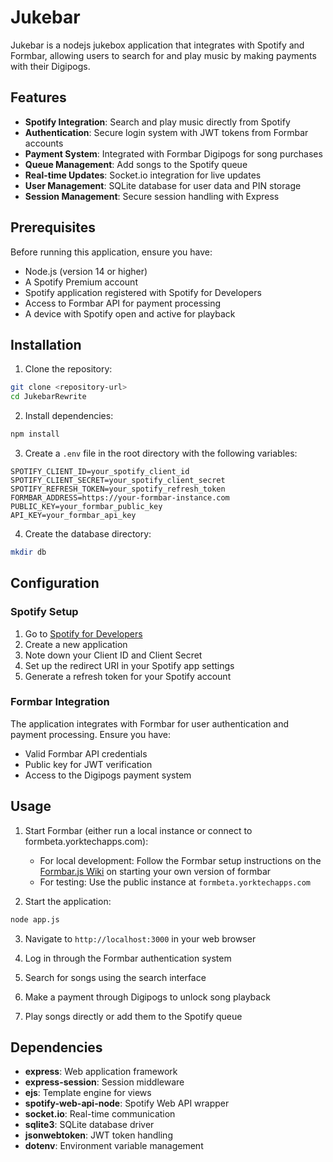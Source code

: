 # Jukebar

Jukebar is a nodejs jukebox application that integrates with Spotify and Formbar, allowing users to search for and play music by making payments with their Digipogs.

## Features

- **Spotify Integration**: Search and play music directly from Spotify
- **Authentication**: Secure login system with JWT tokens from Formbar accounts
- **Payment System**: Integrated with Formbar Digipogs for song purchases
- **Queue Management**: Add songs to the Spotify queue
- **Real-time Updates**: Socket.io integration for live updates
- **User Management**: SQLite database for user data and PIN storage
- **Session Management**: Secure session handling with Express

## Prerequisites

Before running this application, ensure you have:

- Node.js (version 14 or higher)
- A Spotify Premium account
- Spotify application registered with Spotify for Developers
- Access to Formbar API for payment processing
- A device with Spotify open and active for playback

## Installation

1. Clone the repository:
```bash
git clone <repository-url>
cd JukebarRewrite
```

2. Install dependencies:
```bash
npm install
```

3. Create a `.env` file in the root directory with the following variables:
```env
SPOTIFY_CLIENT_ID=your_spotify_client_id
SPOTIFY_CLIENT_SECRET=your_spotify_client_secret
SPOTIFY_REFRESH_TOKEN=your_spotify_refresh_token
FORMBAR_ADDRESS=https://your-formbar-instance.com
PUBLIC_KEY=your_formbar_public_key
API_KEY=your_formbar_api_key
```

4. Create the database directory:
```bash
mkdir db
```

## Configuration

### Spotify Setup

1. Go to [Spotify for Developers](https://developer.spotify.com/)
2. Create a new application
3. Note down your Client ID and Client Secret
4. Set up the redirect URI in your Spotify app settings
5. Generate a refresh token for your Spotify account

### Formbar Integration

The application integrates with Formbar for user authentication and payment processing. Ensure you have:
- Valid Formbar API credentials
- Public key for JWT verification
- Access to the Digipogs payment system

## Usage

1. Start Formbar (either run a local instance or connect to formbeta.yorktechapps.com):
    - For local development: Follow the Formbar setup instructions on the [Formbar.js Wiki](https://github.com/csmith1188/Formbar.js/wiki/Hosting-Formbar.js-Locally) on starting your own version of formbar
    - For testing: Use the public instance at `formbeta.yorktechapps.com`

2. Start the application:
```bash
node app.js
```

3. Navigate to `http://localhost:3000` in your web browser

4. Log in through the Formbar authentication system

5. Search for songs using the search interface

6. Make a payment through Digipogs to unlock song playback

7. Play songs directly or add them to the Spotify queue

## Dependencies

- **express**: Web application framework
- **express-session**: Session middleware
- **ejs**: Template engine for views
- **spotify-web-api-node**: Spotify Web API wrapper
- **socket.io**: Real-time communication
- **sqlite3**: SQLite database driver
- **jsonwebtoken**: JWT token handling
- **dotenv**: Environment variable management